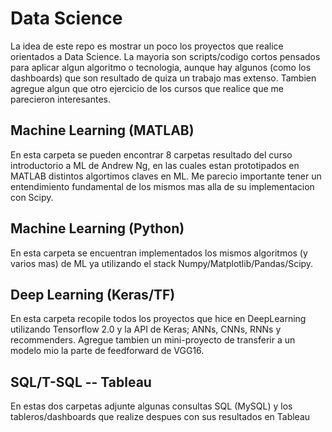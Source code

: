 # Data Science
La idea de este repo es mostrar un poco los proyectos que realice orientados a Data Science. La mayoria son scripts/codigo cortos pensados para aplicar algun algoritmo o tecnologia, aunque hay algunos (como los dashboards) que son resultado de quiza un trabajo mas extenso. Tambien agregue algun que otro ejercicio de los cursos que realice que me parecieron interesantes.

## Machine Learning (MATLAB)
En esta carpeta se pueden encontrar 8 carpetas resultado del curso introductorio a ML de Andrew Ng, en las cuales estan prototipados en MATLAB distintos algortimos claves en ML. Me parecio importante tener un entendimiento fundamental de los mismos mas alla de su implementacion con Scipy.

## Machine Learning (Python)
En esta carpeta se encuentran implementados los mismos algoritmos (y varios mas) de ML ya utilizando el stack Numpy/Matplotlib/Pandas/Scipy. 

## Deep Learning (Keras/TF)
En esta carpeta recopile todos los proyectos que hice en DeepLearning utilizando Tensorflow 2.0 y la API de Keras; ANNs, CNNs, RNNs y recommenders. Agregue tambien un mini-proyecto de transferir a un modelo mio la parte de feedforward de VGG16.

## SQL/T-SQL -- Tableau
En estas dos carpetas adjunte algunas consultas SQL (MySQL) y los tableros/dashboards que realize despues con sus resultados en Tableau
